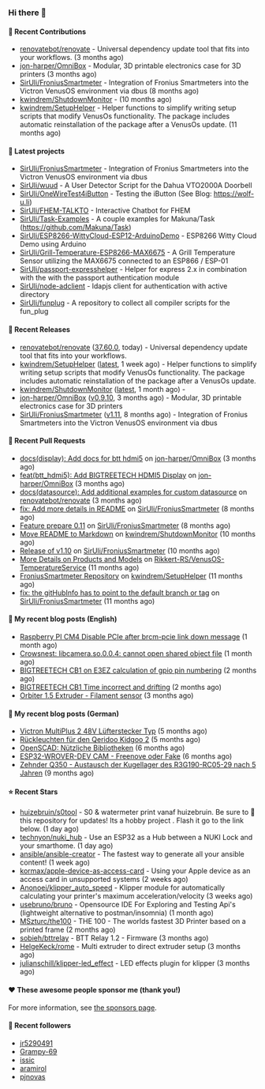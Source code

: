 ### Hi there 👋

#### 👷 Recent Contributions

- [renovatebot/renovate](https://github.com/renovatebot/renovate) - Universal dependency update tool that fits into your workflows. (3 months ago)
- [jon-harper/OmniBox](https://github.com/jon-harper/OmniBox) - Modular, 3D printable electronics case for 3D printers (3 months ago)
- [SirUli/FroniusSmartmeter](https://github.com/SirUli/FroniusSmartmeter) - Integration of Fronius Smartmeters into the Victron VenusOS environment via dbus (8 months ago)
- [kwindrem/ShutdownMonitor](https://github.com/kwindrem/ShutdownMonitor) -  (10 months ago)
- [kwindrem/SetupHelper](https://github.com/kwindrem/SetupHelper) - Helper functions to simplify writing setup scripts that modify VenusOs functionality. The package includes automatic reinstallation of the package after a VenusOs update. (11 months ago)

#### 🌱 Latest projects

- [SirUli/FroniusSmartmeter](https://github.com/SirUli/FroniusSmartmeter) - Integration of Fronius Smartmeters into the Victron VenusOS environment via dbus
- [SirUli/wuud](https://github.com/SirUli/wuud) - A User Detector Script for the Dahua VTO2000A Doorbell
- [SirUli/OneWireTest4iButton](https://github.com/SirUli/OneWireTest4iButton) - Testing the iButton (See Blog: https://wolf-u.li)
- [SirUli/FHEM-TALKTO](https://github.com/SirUli/FHEM-TALKTO) - Interactive Chatbot for FHEM
- [SirUli/Task-Examples](https://github.com/SirUli/Task-Examples) - A couple examples for Makuna/Task (https://github.com/Makuna/Task)
- [SirUli/ESP8266-WittyCloud-ESP12-ArduinoDemo](https://github.com/SirUli/ESP8266-WittyCloud-ESP12-ArduinoDemo) - ESP8266 Witty Cloud Demo using Arduino
- [SirUli/Grill-Temperature-ESP8266-MAX6675](https://github.com/SirUli/Grill-Temperature-ESP8266-MAX6675) - A Grill Temperature Sensor utilizing the MAX6675 connected to an ESP866 / ESP-01
- [SirUli/passport-expresshelper](https://github.com/SirUli/passport-expresshelper) - Helper for express 2.x in combination with the with the passport authentication module
- [SirUli/node-adclient](https://github.com/SirUli/node-adclient) - ldapjs client for authentication with active directory
- [SirUli/funplug](https://github.com/SirUli/funplug) - A repository to collect all compiler scripts for the fun_plug

#### 🔭 Recent Releases

- [renovatebot/renovate](https://github.com/renovatebot/renovate) ([37.60.0](https://github.com/renovatebot/renovate/releases/tag/37.60.0), today) - Universal dependency update tool that fits into your workflows.
- [kwindrem/SetupHelper](https://github.com/kwindrem/SetupHelper) ([latest](https://github.com/kwindrem/SetupHelper/releases/tag/latest), 1 week ago) - Helper functions to simplify writing setup scripts that modify VenusOs functionality. The package includes automatic reinstallation of the package after a VenusOs update.
- [kwindrem/ShutdownMonitor](https://github.com/kwindrem/ShutdownMonitor) ([latest](https://github.com/kwindrem/ShutdownMonitor/releases/tag/latest), 1 month ago) - 
- [jon-harper/OmniBox](https://github.com/jon-harper/OmniBox) ([v0.9.10](https://github.com/jon-harper/OmniBox/releases/tag/v0.9.10), 3 months ago) - Modular, 3D printable electronics case for 3D printers
- [SirUli/FroniusSmartmeter](https://github.com/SirUli/FroniusSmartmeter) ([v1.11](https://github.com/SirUli/FroniusSmartmeter/releases/tag/v1.11), 8 months ago) - Integration of Fronius Smartmeters into the Victron VenusOS environment via dbus

#### 🔨 Recent Pull Requests

- [docs(display): Add docs for btt hdmi5](https://github.com/jon-harper/OmniBox/pull/129) on [jon-harper/OmniBox](https://github.com/jon-harper/OmniBox) (3 months ago)
- [feat(btt_hdmi5): Add BIGTREETECH HDMI5 Display](https://github.com/jon-harper/OmniBox/pull/128) on [jon-harper/OmniBox](https://github.com/jon-harper/OmniBox) (3 months ago)
- [docs(datasource): Add additional examples for custom datasource](https://github.com/renovatebot/renovate/pull/23558) on [renovatebot/renovate](https://github.com/renovatebot/renovate) (3 months ago)
- [fix: Add more details in README](https://github.com/SirUli/FroniusSmartmeter/pull/12) on [SirUli/FroniusSmartmeter](https://github.com/SirUli/FroniusSmartmeter) (8 months ago)
- [Feature prepare 0.11](https://github.com/SirUli/FroniusSmartmeter/pull/11) on [SirUli/FroniusSmartmeter](https://github.com/SirUli/FroniusSmartmeter) (8 months ago)
- [Move README to Markdown](https://github.com/kwindrem/ShutdownMonitor/pull/3) on [kwindrem/ShutdownMonitor](https://github.com/kwindrem/ShutdownMonitor) (10 months ago)
- [Release of v1.10](https://github.com/SirUli/FroniusSmartmeter/pull/7) on [SirUli/FroniusSmartmeter](https://github.com/SirUli/FroniusSmartmeter) (10 months ago)
- [More Details on Products and Models](https://github.com/Rikkert-RS/VenusOS-TemperatureService/pull/2) on [Rikkert-RS/VenusOS-TemperatureService](https://github.com/Rikkert-RS/VenusOS-TemperatureService) (11 months ago)
- [FroniusSmartmeter Repository](https://github.com/kwindrem/SetupHelper/pull/31) on [kwindrem/SetupHelper](https://github.com/kwindrem/SetupHelper) (11 months ago)
- [fix: the gitHubInfo has to point to the default branch or tag](https://github.com/SirUli/FroniusSmartmeter/pull/4) on [SirUli/FroniusSmartmeter](https://github.com/SirUli/FroniusSmartmeter) (11 months ago)

#### 📜 My recent blog posts (English)

- [Raspberry PI CM4 Disable PCIe after brcm-pcie link down message](https://wolf-u.li/raspberry-pi-cm4-disable-pcie/) (1 month ago)
- [Crowsnest: libcamera.so.0.0.4: cannot open shared object file](https://wolf-u.li/en/crowsnest-libcamera-so-0-0-4-cannot-open-shared-object-file/) (1 month ago)
- [BIGTREETECH CB1 on E3EZ calculation of gpio pin numbering](https://wolf-u.li/en/bigtreetech-cb1-on-e3ez-calculation-of-gpio-pin-numbering/) (2 months ago)
- [BIGTREETECH CB1 Time incorrect and drifting](https://wolf-u.li/en/bigtreetech-cb1-time-incorrect-and-drifting/) (2 months ago)
- [Orbiter 1.5 Extruder - Filament sensor](https://wolf-u.li/en/orbiter-1-5-extruder-filament-sensor/) (3 months ago)

#### 📜 My recent blog posts (German)

- [Victron MultiPlus 2 48V Lüfterstecker Typ](https://wolf-u.li/victron-multiplus-2-48v-luefterstecker-typ/) (5 months ago)
- [Rückleuchten für den Qeridoo Kidgoo 2](https://wolf-u.li/rueckleuchten-fuer-den-qeridoo-kidgoo-2/) (5 months ago)
- [OpenSCAD: Nützliche Bibliotheken](https://wolf-u.li/openscad-nuetzliche-bibliotheken/) (6 months ago)
- [ESP32-WROVER-DEV CAM - Freenove oder Fake](https://wolf-u.li/esp32-wrover-dev-freenove-oder-fake/) (6 months ago)
- [Zehnder Q350 - Austausch der Kugellager des R3G190-RC05-29 nach 5 Jahren](https://wolf-u.li/zehnder-q350-kugellager-tausch/) (9 months ago)

#### ⭐ Recent Stars

- [huizebruin/s0tool](https://github.com/huizebruin/s0tool) - S0 &amp; watermeter print vanaf huizebruin.  Be sure to 🌟 this repository for updates! Its a hobby project .  Flash it go to the link below. (1 day ago)
- [technyon/nuki_hub](https://github.com/technyon/nuki_hub) - Use an ESP32 as a Hub between a NUKI Lock and your smarthome. (1 day ago)
- [ansible/ansible-creator](https://github.com/ansible/ansible-creator) - The fastest way to generate all your ansible content! (1 week ago)
- [kormax/apple-device-as-access-card](https://github.com/kormax/apple-device-as-access-card) - Using your Apple device as an access card in unsupported systems (2 weeks ago)
- [Anonoei/klipper_auto_speed](https://github.com/Anonoei/klipper_auto_speed) - Klipper module for automatically calculating your printer&#39;s maximum acceleration/velocity (3 weeks ago)
- [usebruno/bruno](https://github.com/usebruno/bruno) - Opensource IDE For Exploring and Testing Api&#39;s (lightweight alternative to postman/insomnia) (1 month ago)
- [MSzturc/the100](https://github.com/MSzturc/the100) - THE 100 - The worlds fastest 3D Printer based on a printed frame (2 months ago)
- [sobieh/bttrelay](https://github.com/sobieh/bttrelay) - BTT Relay 1.2 - Firmware (3 months ago)
- [HelgeKeck/rome](https://github.com/HelgeKeck/rome) - Multi extruder to direct extruder setup (3 months ago)
- [julianschill/klipper-led_effect](https://github.com/julianschill/klipper-led_effect) - LED effects plugin for klipper (3 months ago)

#### ❤️ These awesome people sponsor me (thank you!)


For more information, see [the sponsors page](https://github.com/sponsors/SirUli/).

#### 👯 Recent followers

- [jr5290491](https://github.com/jr5290491)
- [Grampy-69](https://github.com/Grampy-69)
- [issic](https://github.com/issic)
- [aramirol](https://github.com/aramirol)
- [pjnovas](https://github.com/pjnovas)
